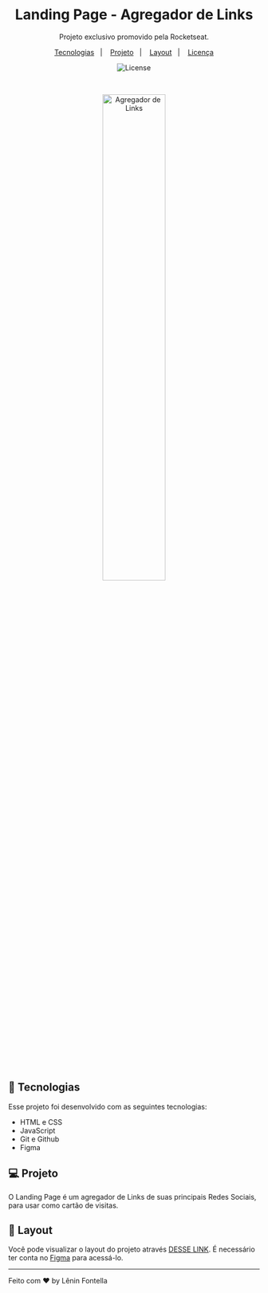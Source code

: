 <h1 align="center"> Landing Page - Agregador de Links </h1>

<p align="center">
Projeto exclusivo promovido pela Rocketseat.
</p>

<p align="center">
  <a href="#-tecnologias">Tecnologias</a>&nbsp;&nbsp;&nbsp;|&nbsp;&nbsp;&nbsp;
  <a href="#-projeto">Projeto</a>&nbsp;&nbsp;&nbsp;|&nbsp;&nbsp;&nbsp;
  <a href="#-layout">Layout</a>&nbsp;&nbsp;&nbsp;|&nbsp;&nbsp;&nbsp;
  <a href="#memo-licença">Licença</a>
</p>

<p align="center">
  <img alt="License" src="https://img.shields.io/static/v1?label=license&message=MIT&color=49AA26&labelColor=000000">
</p>

<br>

<p align="center">
  <img alt="Agregador de Links" src="./dark.jpg" width="50%">
</p>

## 🚀 Tecnologias

Esse projeto foi desenvolvido com as seguintes tecnologias:

- HTML e CSS
- JavaScript
- Git e Github
- Figma

## 💻 Projeto

O Landing Page é um agregador de Links de suas principais Redes Sociais, para usar como cartão de visitas.

## 🔖 Layout

Você pode visualizar o layout do projeto através [DESSE LINK](<https://www.figma.com/design/W3bepoiKh5xY2djqB5eJfi/DevLinks-%E2%80%A2-Projeto-Discover-(Community)?node-id=10-620&p=f&t=pqxKElt9hEw663jE-0>). É necessário ter conta no [Figma](https://figma.com) para acessá-lo.

---

Feito com ♥ by Lênin Fontella
